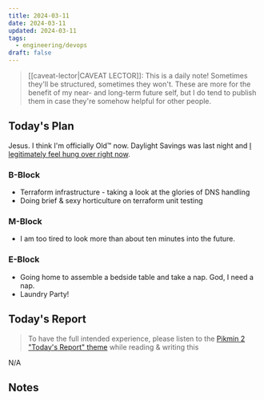 ```yaml
---
title: 2024-03-11
date: 2024-03-11
updated: 2024-03-11
tags:
  - engineering/devops
draft: false
---
```


> [[caveat-lector|CAVEAT LECTOR]]: This is a daily note! Sometimes they'll be structured, sometimes they won't. These are more for the benefit of my near- and long-term future self, but I do tend to publish them in case they're somehow helpful for other people.

## Today's Plan

Jesus. I think I'm officially Old™ now. Daylight Savings was last night and [I legitimately feel hung over right now](https://youtu.be/4GUzYFTDTio?si=0hGDlHJUZrKJdJJE&t=21).
### B-Block

- Terraform infrastructure - taking a look at the glories of DNS handling
- Doing brief & sexy horticulture on terraform unit testing

### M-Block

- I am too tired to look more than about ten minutes into the future.

### E-Block

- Going home to assemble a bedside table and take a nap. God, I need a nap.
- Laundry Party!

## Today's Report

> To have the full intended experience, please listen to the [Pikmin 2 "Today's Report" theme](https://www.youtube.com/watch?v=l1fCmKZnq3U&list=PLwyW5mbdZMGN8mGTqvDhsBs37SW4TkHcw&index=85) while reading & writing this

N/A

## Notes
